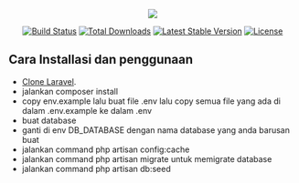 <p align="center"><img src="https://laravel.com/assets/img/components/logo-laravel.svg"></p>

<p align="center">
<a href="https://travis-ci.org/laravel/framework"><img src="https://travis-ci.org/laravel/framework.svg" alt="Build Status"></a>
<a href="https://packagist.org/packages/laravel/framework"><img src="https://poser.pugx.org/laravel/framework/d/total.svg" alt="Total Downloads"></a>
<a href="https://packagist.org/packages/laravel/framework"><img src="https://poser.pugx.org/laravel/framework/v/stable.svg" alt="Latest Stable Version"></a>
<a href="https://packagist.org/packages/laravel/framework"><img src="https://poser.pugx.org/laravel/framework/license.svg" alt="License"></a>
</p>

## Cara Installasi dan penggunaan

- [Clone Laravel](https://github.com/hendrorahmat/test_dot.git).
- jalankan composer install
- copy env.example lalu buat file .env lalu copy semua file yang ada di dalam .env.example ke dalam .env
- buat database
- ganti di env DB_DATABASE dengan nama database yang anda barusan buat
- jalankan command php artisan config:cache
- jalankan command php artisan migrate untuk memigrate database
- jalankan command php artisan db:seed

